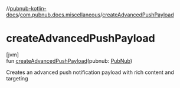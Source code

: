 //[pubnub-kotlin-docs](../../index.md)/[com.pubnub.docs.miscellaneous](index.md)/[createAdvancedPushPayload](create-advanced-push-payload.md)

# createAdvancedPushPayload

[jvm]\
fun [createAdvancedPushPayload](create-advanced-push-payload.md)(pubnub: [PubNub](../../../../pubnub-kotlin/pubnub-kotlin-api/pubnub-kotlin-api/com.pubnub.api/-pub-nub/index.md))

Creates an advanced push notification payload with rich content and targeting
